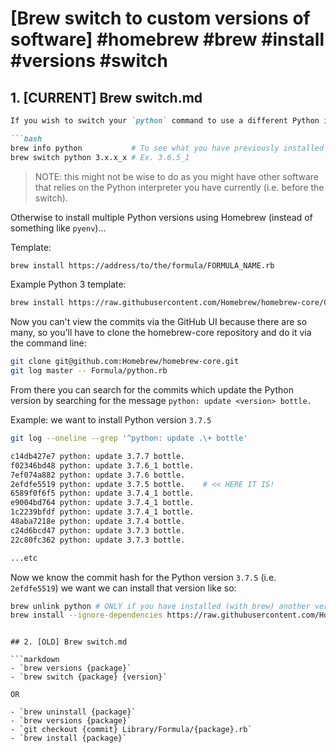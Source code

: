 # [Brew switch to custom versions of software] #homebrew #brew #install #versions #switch

## 1. [CURRENT] Brew switch.md

```markdown
If you wish to switch your `python` command to use a different Python interpreter (and it's a Python version you previously had installed using Homebrew):

```bash
brew info python           # To see what you have previously installed
brew switch python 3.x.x_x # Ex. 3.6.5_1
```

> NOTE: this might not be wise to do as you might have other software that relies on the Python interpreter you have currently (i.e. before the switch).

Otherwise to install multiple Python versions using Homebrew (instead of something like `pyenv`)...

Template:

```bash
brew install https://address/to/the/formula/FORMULA_NAME.rb
```

Example Python 3 template:

```bash
brew install https://raw.githubusercontent.com/Homebrew/homebrew-core/COMMIT_IDENTIFIER/Formula/python.rb
```

Now you can't view the commits via the GitHub UI because there are so many, so you'll have to clone the homebrew-core repository and do it via the command line:

```bash
git clone git@github.com:Homebrew/homebrew-core.git
git log master -- Formula/python.rb
```

From there you can search for the commits which update the Python version by searching for the message `python: update <version> bottle.`

Example: we want to install Python version `3.7.5`

```bash
git log --oneline --grep '^python: update .\+ bottle'

c14db427e7 python: update 3.7.7 bottle.
f02346bd48 python: update 3.7.6_1 bottle.
7ef074a882 python: update 3.7.6 bottle.
2efdfe5519 python: update 3.7.5 bottle.    # << HERE IT IS!
6589f0f6f5 python: update 3.7.4_1 bottle.
e9004bd764 python: update 3.7.4_1 bottle.
1c2239bfdf python: update 3.7.4_1 bottle.
48aba7218e python: update 3.7.4 bottle.
c24d6bcd47 python: update 3.7.3 bottle.
22c80fc362 python: update 3.7.3 bottle.

...etc
```

Now we know the commit hash for the Python version `3.7.5` (i.e. `2efdfe5519`) we want we can install that version like so:

```bash
brew unlink python # ONLY if you have installed (with brew) another version of python 3
brew install --ignore-dependencies https://raw.githubusercontent.com/Homebrew/homebrew-core/2efdfe5519/Formula/python.rb
```
```

## 2. [OLD] Brew switch.md

```markdown
- `brew versions {package}`
- `brew switch {package} {version}`

OR

- `brew uninstall {package}`
- `brew versions {package}`
- `git checkout {commit} Library/Formula/{package}.rb`
- `brew install {package}`
```

